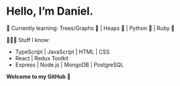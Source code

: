 # Hello, I’m Daniel.
🧠 Currently learning:
Trees/Graphs 🌲 | Heaps 🧺 | Python 🐍 | Ruby 💎 

👨🏻‍💻 Stuff I know:
- TypeScript | JavaScript | HTML | CSS
- React | Redux Toolkit
- Express | Node.js | MongoDB | PostgreSQL

**Welcome to my GitHub** 👋 

